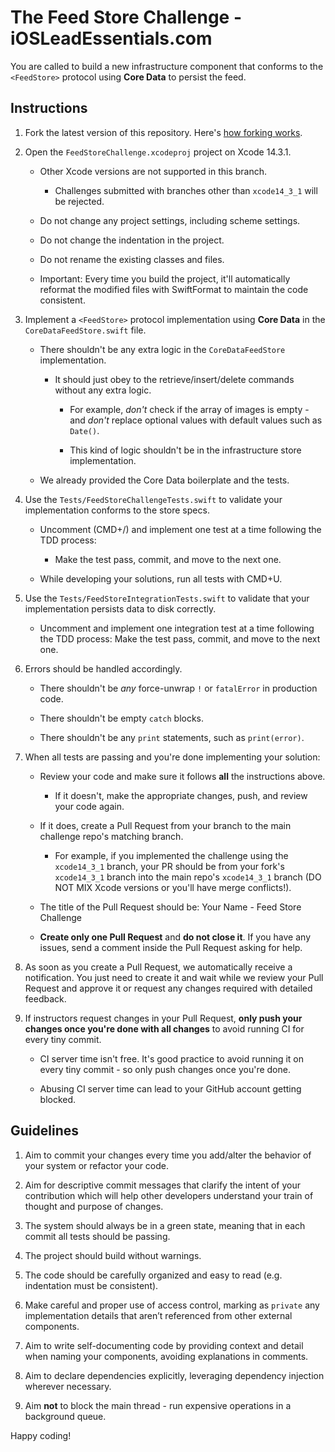 # The Feed Store Challenge - iOSLeadEssentials.com


You are called to build a new infrastructure component that conforms to the `<FeedStore>` protocol using **Core Data** to persist the feed.

## Instructions

1) Fork the latest version of this repository. Here's <a href="https://guides.github.com/activities/forking" target="_blank">how forking works</a>.

2) Open the `FeedStoreChallenge.xcodeproj` project on Xcode 14.3.1.
	
	- Other Xcode versions are not supported in this branch.
	
		- Challenges submitted with branches other than `xcode14_3_1` will be rejected.

	- Do not change any project settings, including scheme settings.

	- Do not change the indentation in the project.

	- Do not rename the existing classes and files.

	- Important: Every time you build the project, it'll automatically reformat the modified files with SwiftFormat to maintain the code consistent.

3) Implement a `<FeedStore>` protocol implementation using **Core Data** in the `CoreDataFeedStore.swift` file.

	- There shouldn't be any extra logic in the `CoreDataFeedStore` implementation. 
		
		- It should just obey to the retrieve/insert/delete commands without any extra logic.
			
			- For example, *don't* check if the array of images is empty - and *don't* replace optional values with default values such as `Date()`.

			- This kind of logic shouldn't be in the infrastructure store implementation.

	- We already provided the Core Data boilerplate and the tests.

4) Use the `Tests/FeedStoreChallengeTests.swift` to validate your implementation conforms to the store specs.
	
	- Uncomment (CMD+/) and implement one test at a time following the TDD process: 
	
		- Make the test pass, commit, and move to the next one.

	- While developing your solutions, run all tests with CMD+U.

5) Use the `Tests/FeedStoreIntegrationTests.swift` to validate that your implementation persists data to disk correctly.

	- Uncomment and implement one integration test at a time following the TDD process: Make the test pass, commit, and move to the next one.

6) Errors should be handled accordingly.
	
	- There shouldn't be *any* force-unwrap `!` or `fatalError` in production code.

	- There shouldn't be empty `catch` blocks.

	- There shouldn't be any `print` statements, such as `print(error)`.

7) When all tests are passing and you're done implementing your solution:

	- Review your code and make sure it follows **all** the instructions above.

		- If it doesn't, make the appropriate changes, push, and review your code again.

	- If it does, create a Pull Request from your branch to the main challenge repo's matching branch.

		- For example, if you implemented the challenge using the `xcode14_3_1` branch, your PR should be from your fork's `xcode14_3_1` branch into the main repo's `xcode14_3_1` branch (DO NOT MIX Xcode versions or you'll have merge conflicts!).

	- The title of the Pull Request should be: Your Name - Feed Store Challenge

	- **Create only one Pull Request** and **do not close it**. If you have any issues, send a comment inside the Pull Request asking for help.

8) As soon as you create a Pull Request, we automatically receive a notification. You just need to create it and wait while we review your Pull Request and approve it or request any changes required with detailed feedback.

9) If instructors request changes in your Pull Request, **only push your changes once you're done with all changes** to avoid running CI for every tiny commit. 

	- CI server time isn't free. It's good practice to avoid running it on every tiny commit - so only push changes once you're done.

	- Abusing CI server time can lead to your GitHub account getting blocked.


## Guidelines

1) Aim to commit your changes every time you add/alter the behavior of your system or refactor your code.

2) Aim for descriptive commit messages that clarify the intent of your contribution which will help other developers understand your train of thought and purpose of changes.

3) The system should always be in a green state, meaning that in each commit all tests should be passing.

4) The project should build without warnings.

5) The code should be carefully organized and easy to read (e.g. indentation must be consistent).

6) Make careful and proper use of access control, marking as `private` any implementation details that aren’t referenced from other external components.

7) Aim to write self-documenting code by providing context and detail when naming your components, avoiding explanations in comments.

8) Aim to declare dependencies explicitly, leveraging dependency injection wherever necessary.

9) Aim **not** to block the main thread - run expensive operations in a background queue.

Happy coding!
